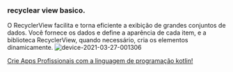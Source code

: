 ### recyclear view basico.
O RecyclerView facilita e torna eficiente a exibição de grandes conjuntos de dados. Você fornece os dados e define a aparência de cada item, e a biblioteca RecyclerView, quando necessário, cria os elementos dinamicamente.
![device-2021-03-27-001306](https://user-images.githubusercontent.com/72363971/112708642-e519af80-8e91-11eb-8ef5-b548cbf76194.png)

[Crie Apps Profissionais com a linguagem de programação kotlin!](https://bit.ly/curso_criar_aplicativo_kotlin)
